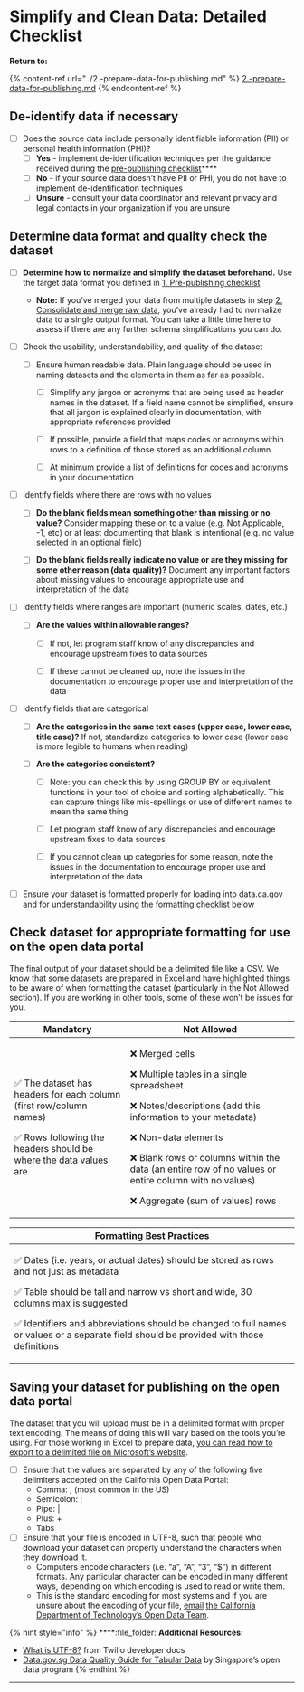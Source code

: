 # Simplify and Clean Data: Detailed Checklist

**Return to:**&#x20;

{% content-ref url="../2.-prepare-data-for-publishing.md" %}
[2.-prepare-data-for-publishing.md](../2.-prepare-data-for-publishing.md)
{% endcontent-ref %}

## De-identify data if necessary

* [ ] Does the source data include personally identifiable information (PII) or personal health information (PHI)?
  * [ ] **Yes** - implement de-identification techniques per the guidance received during the [pre-publishing checklist](../review-the-pre-publishing-checklist.md)****
  * [ ] **No** - if your source data doesn’t have PII or PHI, you do not have to implement de-identification techniques
  * [ ] **Unsure** - consult your data coordinator and relevant privacy and legal contacts in your organization if you are unsure

## Determine data format and quality check the dataset

*   [ ] **Determine how to normalize and simplify the dataset beforehand.** Use the target data format you defined in [1. Pre-publishing checklist](../review-the-pre-publishing-checklist.md)

    * **Note:** If you’ve merged your data from multiple datasets in step [2. Consolidate and merge raw data](broken-reference), you’ve already had to normalize data to a single output format. You can take a little time here to assess if there are any further schema simplifications you can do.


* [ ] Check the usability, understandability, and quality of the dataset
  *   [ ] Ensure human readable data. Plain language should be used in naming datasets and the elements in them as far as possible.

      * [ ] Simplify any jargon or acronyms that are being used as header names in the dataset. If a field name cannot be simplified, ensure that all jargon is explained clearly in documentation, with appropriate references provided
      * [ ] If possible, provide a field that maps codes or acronyms within rows to a definition of those stored as an additional column
      * [ ] At minimum provide a list of definitions for codes and acronyms in your documentation


*   [ ] Identify fields where there are rows with no values

    * [ ] **Do the blank fields mean something other than missing or no value?** Consider mapping these on to a value (e.g. Not Applicable, -1, etc) or at least documenting that blank is intentional (e.g. no value selected in an optional field)
    * [ ] **Do the blank fields really indicate no value or are they missing for some other reason (data quality)?** Document any important factors about missing values to encourage appropriate use and interpretation of the data


* [ ] Identify fields where ranges are important (numeric scales, dates, etc.)
  *   [ ] **Are the values within allowable ranges?**

      * [ ] If not, let program staff know of any discrepancies and encourage upstream fixes to data sources
      * [ ] If these cannot be cleaned up, note the issues in the documentation to encourage proper use and interpretation of the data


* [ ] Identify fields that are categorical
  * [ ] **Are the categories in the same text cases (upper case, lower case, title case)?** If not, standardize categories to lower case (lower case is more legible to humans when reading)
  *   [ ] **Are the categories consistent?**

      * [ ] Note: you can check this by using GROUP BY or equivalent functions in your tool of choice and sorting alphabetically. This can capture things like mis-spellings or use of different names to mean the same thing
      * [ ] Let program staff know of any discrepancies and encourage upstream fixes to data sources
      * [ ] If you cannot clean up categories for some reason, note the issues in the documentation to encourage proper use and interpretation of the data


* [ ] Ensure your dataset is formatted properly for loading into data.ca.gov and for understandability using the formatting checklist below

## Check dataset for appropriate formatting for use on the open data portal

The final output of your dataset should be a delimited file like a CSV. We know that some datasets are prepared in Excel and have highlighted things to be aware of when formatting the dataset (particularly in the Not Allowed section). If you are working in other tools, some of these won’t be issues for you.

| **Mandatory**                                                                                                                                                                                                                                                                                      | **Not Allowed**                                                                                                                                                                                                                                                                                                                                                                                                                                                                                                                                                                                                                                                                                                                                                                         |
| -------------------------------------------------------------------------------------------------------------------------------------------------------------------------------------------------------------------------------------------------------------------------------------------------- | --------------------------------------------------------------------------------------------------------------------------------------------------------------------------------------------------------------------------------------------------------------------------------------------------------------------------------------------------------------------------------------------------------------------------------------------------------------------------------------------------------------------------------------------------------------------------------------------------------------------------------------------------------------------------------------------------------------------------------------------------------------------------------------- |
| <p><span data-gb-custom-inline data-tag="emoji" data-code="2705">✅</span> The dataset has headers for each column (first row/column names) </p><p></p><p><span data-gb-custom-inline data-tag="emoji" data-code="2705">✅</span> Rows following the headers should be where the data values are</p> | <p><span data-gb-custom-inline data-tag="emoji" data-code="274c">❌</span> Merged cells</p><p></p><p><span data-gb-custom-inline data-tag="emoji" data-code="274c">❌</span> Multiple tables in a single spreadsheet</p><p></p><p><span data-gb-custom-inline data-tag="emoji" data-code="274c">❌</span> Notes/descriptions (add this information to your metadata)</p><p></p><p><span data-gb-custom-inline data-tag="emoji" data-code="274c">❌</span> Non-data elements </p><p></p><p><span data-gb-custom-inline data-tag="emoji" data-code="274c">❌</span> Blank rows or columns within the data (an entire row of no values or entire column with no values)</p><p></p><p><span data-gb-custom-inline data-tag="emoji" data-code="274c">❌</span> Aggregate (sum of values) rows </p> |

| **Formatting Best Practices**                                                                                                                                                                                                                                                                                                                                                                                                                                                                                                                                                  |
| ------------------------------------------------------------------------------------------------------------------------------------------------------------------------------------------------------------------------------------------------------------------------------------------------------------------------------------------------------------------------------------------------------------------------------------------------------------------------------------------------------------------------------------------------------------------------------ |
| <p></p><p><span data-gb-custom-inline data-tag="emoji" data-code="2705">✅</span> Dates (i.e. years, or actual dates) should be stored as rows and not just as metadata</p><p></p><p><span data-gb-custom-inline data-tag="emoji" data-code="2705">✅</span> Table should be tall and narrow vs short and wide, 30 columns max is suggested</p><p></p><p><span data-gb-custom-inline data-tag="emoji" data-code="2705">✅</span> Identifiers and abbreviations should be changed to full names or values or a separate field should be provided with those definitions</p><p></p> |

## Saving your dataset for publishing on the open data portal

The dataset that you will upload must be in a delimited format with proper text encoding. The means of doing this will vary based on the tools you’re using. For those working in Excel to prepare data, [you can read how to export to a delimited file on Microsoft’s website](https://support.microsoft.com/en-us/office/save-a-workbook-to-text-format-txt-or-csv-3e9a9d6c-70da-4255-aa28-fcacf1f081e6).

* [ ] Ensure that the values are separated by any of the following five delimiters accepted on the California Open Data Portal:
  * Comma: , (most common in the US)
  * Semicolon: ;
  * Pipe: |
  * Plus: +
  * Tabs
* [ ] Ensure that your file is encoded in UTF-8, such that people who download your dataset can properly understand the characters when they download it.
  * Computers encode characters (i.e. “a”, “A”, “3”, “$”) in different formats. Any particular character can be encoded in many different ways, depending on which encoding is used to read or write them.
  * This is the standard encoding for most systems and if you are unsure about the encoding of your file, [email](mailto:opendata@state.ca.gov?subject=Help%20with%20encoding%20formats%20for%20open%20data\&body=I%20need%20help%20making%20sure%20I'm%20properly%20encoding%20my%20file%20in%20UTF-8.%20Note:%20Please%20provide%20additional%20information%20like%20the%20application%20you're%20using%20to%20prepare%20the%20data%20to%20assist%20the%20team%20in%20helping%20you.) [the California Department of Technology’s Open Data Team](mailto:opendata@state.ca.gov?subject=Help%20with%20encoding%20formats%20for%20open%20data\&body=I%20need%20help%20making%20sure%20I'm%20properly%20encoding%20my%20file%20in%20UTF-8.%20Note:%20Please%20provide%20additional%20information%20like%20the%20application%20you're%20using%20to%20prepare%20the%20data%20to%20assist%20the%20team%20in%20helping%20you.).

{% hint style="info" %}
****:file\_folder: **Additional Resources:**&#x20;

* [What is UTF-8?](https://www.twilio.com/docs/glossary/what-utf-8) from Twilio developer docs
* [Data.gov.sg Data Quality Guide for Tabular Data](https://github.com/datagovsg/data-quality) by Singapore’s open data program
{% endhint %}

****
